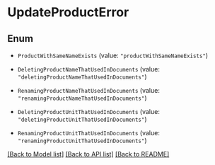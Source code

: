 # UpdateProductError

## Enum


* `ProductWithSameNameExists` (value: `"productWithSameNameExists"`)

* `DeletingProductNameThatUsedInDocuments` (value: `"deletingProductNameThatUsedInDocuments"`)

* `RenamingProductNameThatUsedInDocuments` (value: `"renamingProductNameThatUsedInDocuments"`)

* `DeletingProductUnitThatUsedInDocuments` (value: `"deletingProductUnitThatUsedInDocuments"`)

* `RenamingProductUnitThatUsedInDocuments` (value: `"renamingProductUnitThatUsedInDocuments"`)


[[Back to Model list]](../README.md#documentation-for-models) [[Back to API list]](../README.md#documentation-for-api-endpoints) [[Back to README]](../README.md)


